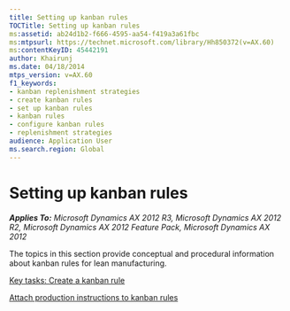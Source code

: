 ```yaml
---
title: Setting up kanban rules
TOCTitle: Setting up kanban rules
ms:assetid: ab24d1b2-f666-4595-aa54-f419a3a61fbc
ms:mtpsurl: https://technet.microsoft.com/library/Hh850372(v=AX.60)
ms:contentKeyID: 45442191
author: Khairunj
ms.date: 04/18/2014
mtps_version: v=AX.60
f1_keywords:
- kanban replenishment strategies
- create kanban rules
- set up kanban rules
- kanban rules
- configure kanban rules
- replenishment strategies
audience: Application User
ms.search.region: Global
---
```


# Setting up kanban rules 


_**Applies To:** Microsoft Dynamics AX 2012 R3, Microsoft Dynamics AX 2012 R2, Microsoft Dynamics AX 2012 Feature Pack, Microsoft Dynamics AX 2012_

The topics in this section provide conceptual and procedural information about kanban rules for lean manufacturing.

[Key tasks: Create a kanban rule](key-tasks-create-a-kanban-rule.md)

[Attach production instructions to kanban rules](attach-production-instructions-to-kanban-rules.md)

  


